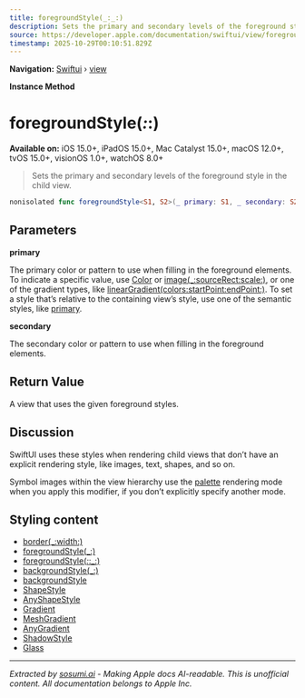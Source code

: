 ```yaml
---
title: foregroundStyle(_:_:)
description: Sets the primary and secondary levels of the foreground style in the child view.
source: https://developer.apple.com/documentation/swiftui/view/foregroundstyle(_:_:)
timestamp: 2025-10-29T00:10:51.829Z
---
```


**Navigation:** [Swiftui](/documentation/swiftui) › [view](/documentation/swiftui/view)

**Instance Method**

# foregroundStyle(_:_:)

**Available on:** iOS 15.0+, iPadOS 15.0+, Mac Catalyst 15.0+, macOS 12.0+, tvOS 15.0+, visionOS 1.0+, watchOS 8.0+

> Sets the primary and secondary levels of the foreground style in the child view.

```swift
nonisolated func foregroundStyle<S1, S2>(_ primary: S1, _ secondary: S2) -> some View where S1 : ShapeStyle, S2 : ShapeStyle
```

## Parameters

**primary**

The primary color or pattern to use when filling in the foreground elements. To indicate a specific value, use [Color](/documentation/swiftui/color) or [image(_:sourceRect:scale:)](/documentation/swiftui/shapestyle/image(_:sourcerect:scale:)), or one of the gradient types, like [linearGradient(colors:startPoint:endPoint:)](/documentation/swiftui/shapestyle/lineargradient(colors:startpoint:endpoint:)). To set a style that’s relative to the containing view’s style, use one of the semantic styles, like [primary](/documentation/swiftui/shapestyle/primary).



**secondary**

The secondary color or pattern to use when filling in the foreground elements.



## Return Value

A view that uses the given foreground styles.

## Discussion

SwiftUI uses these styles when rendering child views that don’t have an explicit rendering style, like images, text, shapes, and so on.

Symbol images within the view hierarchy use the [palette](/documentation/swiftui/symbolrenderingmode/palette) rendering mode when you apply this modifier, if you don’t explicitly specify another mode.

## Styling content

- [border(_:width:)](/documentation/swiftui/view/border(_:width:))
- [foregroundStyle(_:)](/documentation/swiftui/view/foregroundstyle(_:))
- [foregroundStyle(_:_:_:)](/documentation/swiftui/view/foregroundstyle(_:_:_:))
- [backgroundStyle(_:)](/documentation/swiftui/view/backgroundstyle(_:))
- [backgroundStyle](/documentation/swiftui/environmentvalues/backgroundstyle)
- [ShapeStyle](/documentation/swiftui/shapestyle)
- [AnyShapeStyle](/documentation/swiftui/anyshapestyle)
- [Gradient](/documentation/swiftui/gradient)
- [MeshGradient](/documentation/swiftui/meshgradient)
- [AnyGradient](/documentation/swiftui/anygradient)
- [ShadowStyle](/documentation/swiftui/shadowstyle)
- [Glass](/documentation/swiftui/glass)

---

*Extracted by [sosumi.ai](https://sosumi.ai) - Making Apple docs AI-readable.*
*This is unofficial content. All documentation belongs to Apple Inc.*
